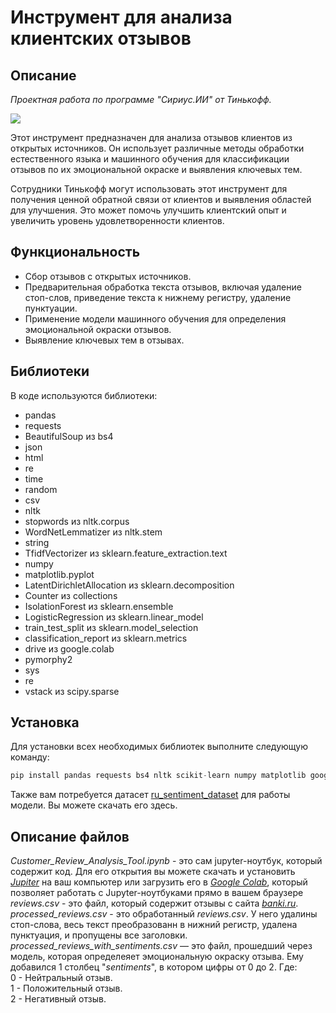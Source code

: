 # Инструмент для анализа клиентских отзывов

## Описание
*Проектная работа по программе "Сириус.ИИ" от Тинькофф.*

![](https://cdn.discordapp.com/attachments/1208840316589838366/1234802175016828968/siriusii.png?ex=66320ea4&is=6630bd24&hm=781589957ca01e1c357a1702b3823470ed409097aa8d8900436cc44406bde87b&)

Этот инструмент предназначен для анализа отзывов клиентов из открытых источников. Он использует различные методы обработки естественного языка и машинного обучения для классификации отзывов по их эмоциональной окраске и выявления ключевых тем.

Сотрудники Тинькофф могут использовать этот инструмент для получения ценной обратной связи от клиентов и выявления областей для улучшения. Это может помочь улучшить клиентский опыт и увеличить уровень удовлетворенности клиентов.
## Функциональность
- Сбор отзывов с открытых источников.
- Предварительная обработка текста отзывов, включая удаление стоп-слов, приведение текста к нижнему регистру, удаление пунктуации.
- Применение модели машинного обучения для определения эмоциональной окраски отзывов.
- Выявление ключевых тем в отзывах.

## Библиотеки
В коде используются библиотеки:
- pandas
- requests
- BeautifulSoup из bs4
- json
- html
- re
- time
- random
- csv
- nltk
- stopwords из nltk.corpus
- WordNetLemmatizer из nltk.stem
- string
- TfidfVectorizer из sklearn.feature_extraction.text
- numpy
- matplotlib.pyplot
- LatentDirichletAllocation из sklearn.decomposition
- Counter из collections
- IsolationForest из sklearn.ensemble
- LogisticRegression из sklearn.linear_model
- train_test_split из sklearn.model_selection
- classification_report из sklearn.metrics
- drive из google.colab
- pymorphy2
- sys
- re
- vstack из scipy.sparse
## Установка
Для установки всех необходимых библиотек выполните следующую команду:
```python
pip install pandas requests bs4 nltk scikit-learn numpy matplotlib google.colab pymorphy2 scipy
```
Также вам потребуется датасет [ru_sentiment_dataset](https://huggingface.co/datasets/MonoHime/ru_sentiment_dataset/blob/main/datasets.csv) для работы модели. Вы можете скачать его здесь.
## Описание файлов 
*Customer_Review_Analysis_Tool.ipynb* - это сам jupyter-ноутбук, который содержит код. Для его открытия вы можете скачать и установить [*Jupiter*](https://jupyter.org/) на ваш компьютер или загрузить его в [*Google Colab*](https://colab.google/), который позволяет работать с Jupyter-ноутбуками прямо в вашем браузере<br>
*reviews.csv* - это файл, который содержит отзывы с сайта [*banki.ru*](https://www.banki.ru/services/responses/bank/tcs/?type=al).<br>
*processed_reviews.csv* - это обработанный *reviews.csv*. У него удалины стоп-слова, весь текст преобразованн в нижний регистр, удалена пунктуация, и пропущены все заголовки.<br>
*processed_reviews_with_sentiments.csv* — это файл, прошедший через модель, которая определеяет эмоциональную окраску отзыва. Ему добавился 1 столбец "*sentiments*", в котором цифры от 0 до 2. Где:<br>
0 - Нейтральный отзыв. <br>
1 - Положительный отзыв. <br>
2 - Негативный отзыв.

